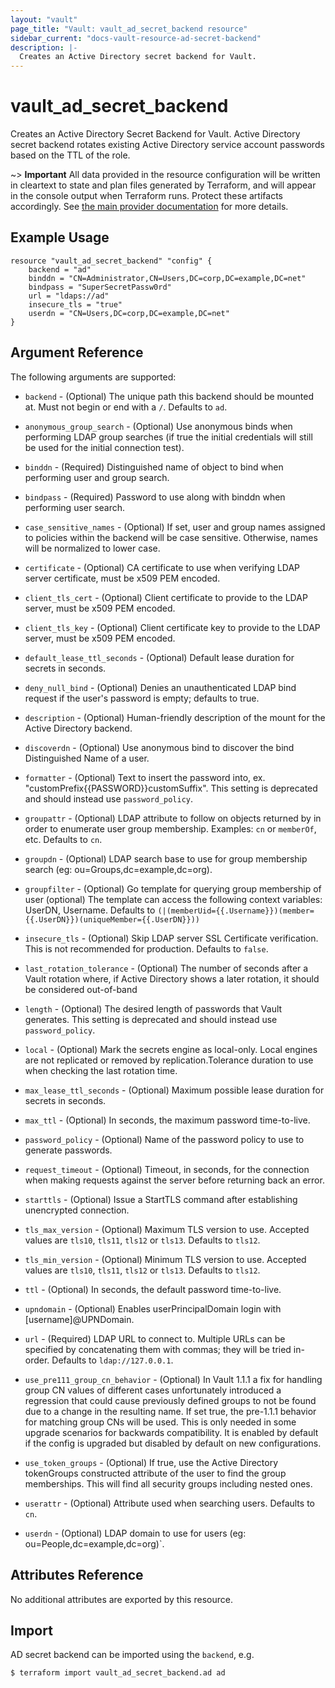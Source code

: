 ```yaml
---
layout: "vault"
page_title: "Vault: vault_ad_secret_backend resource"
sidebar_current: "docs-vault-resource-ad-secret-backend"
description: |-
  Creates an Active Directory secret backend for Vault.
---
```


# vault\_ad\_secret\_backend

Creates an Active Directory Secret Backend for Vault. Active Directory secret backend
rotates existing Active Directory service account passwords based on the TTL of the role.

~> **Important** All data provided in the resource configuration will be
written in cleartext to state and plan files generated by Terraform, and
will appear in the console output when Terraform runs. Protect these
artifacts accordingly. See
[the main provider documentation](../index.html)
for more details.

## Example Usage

```hcl
resource "vault_ad_secret_backend" "config" {
    backend = "ad"
    binddn = "CN=Administrator,CN=Users,DC=corp,DC=example,DC=net"
    bindpass = "SuperSecretPassw0rd"
    url = "ldaps://ad"
    insecure_tls = "true"
    userdn = "CN=Users,DC=corp,DC=example,DC=net"
}
```

## Argument Reference

The following arguments are supported:

* `backend` - (Optional) The unique path this backend should be mounted at. Must
not begin or end with a `/`. Defaults to `ad`.

* `anonymous_group_search` - (Optional) Use anonymous binds when performing LDAP group searches
(if true the initial credentials will still be used for the initial connection test).

* `binddn` - (Required) Distinguished name of object to bind when performing user and group search.

* `bindpass` - (Required) Password to use along with binddn when performing user search.

* `case_sensitive_names` - (Optional)  If set, user and group names assigned to policies within the
backend will be case sensitive. Otherwise, names will be normalized to lower case.

* `certificate` - (Optional) CA certificate to use when verifying LDAP server certificate, must be
x509 PEM encoded.

* `client_tls_cert` - (Optional) Client certificate to provide to the LDAP server, must be x509 PEM encoded.

* `client_tls_key` - (Optional) Client certificate key to provide to the LDAP server, must be x509 PEM encoded.

* `default_lease_ttl_seconds` - (Optional) Default lease duration for secrets in seconds.

* `deny_null_bind` - (Optional) Denies an unauthenticated LDAP bind request if the user's password is empty;
defaults to true.

* `description` - (Optional) Human-friendly description of the mount for the Active Directory backend.

* `discoverdn` - (Optional) Use anonymous bind to discover the bind Distinguished Name of a user.

* `formatter` - (Optional) Text to insert the password into, ex. "customPrefix{{PASSWORD}}customSuffix". This
setting is deprecated and should instead use `password_policy`.

* `groupattr` - (Optional) LDAP attribute to follow on objects returned by <groupfilter> in order to enumerate
user group membership. Examples: `cn` or `memberOf`, etc. Defaults to `cn`.

* `groupdn` - (Optional) LDAP search base to use for group membership search (eg: ou=Groups,dc=example,dc=org).

* `groupfilter` - (Optional) Go template for querying group membership of user (optional) The template can access
the following context variables: UserDN, Username. Defaults to `(|(memberUid={{.Username}})(member={{.UserDN}})(uniqueMember={{.UserDN}}))`

* `insecure_tls` - (Optional) Skip LDAP server SSL Certificate verification. This is not recommended for production.
Defaults to `false`.

* `last_rotation_tolerance` - (Optional) The number of seconds after a Vault rotation where, if Active Directory
shows a later rotation, it should be considered out-of-band

* `length` - (Optional) The desired length of passwords that Vault generates. This
setting is deprecated and should instead use `password_policy`.

* `local` - (Optional) Mark the secrets engine as local-only. Local engines are not replicated or removed by
replication.Tolerance duration to use when checking the last rotation time.

* `max_lease_ttl_seconds` - (Optional) Maximum possible lease duration for secrets in seconds.

* `max_ttl` - (Optional) In seconds, the maximum password time-to-live.

* `password_policy` - (Optional) Name of the password policy to use to generate passwords.

* `request_timeout` - (Optional) Timeout, in seconds, for the connection when making requests against the server
before returning back an error.

* `starttls` - (Optional) Issue a StartTLS command after establishing unencrypted connection.

* `tls_max_version` - (Optional) Maximum TLS version to use. Accepted values are `tls10`, `tls11`,
`tls12` or `tls13`. Defaults to `tls12`.

* `tls_min_version` - (Optional)  Minimum TLS version to use. Accepted values are `tls10`, `tls11`,
`tls12` or `tls13`. Defaults to `tls12`.

* `ttl` - (Optional) In seconds, the default password time-to-live.

* `upndomain` - (Optional) Enables userPrincipalDomain login with [username]@UPNDomain.

* `url` - (Required) LDAP URL to connect to. Multiple URLs can be specified by concatenating
them with commas; they will be tried in-order. Defaults to `ldap://127.0.0.1`.

* `use_pre111_group_cn_behavior` - (Optional) In Vault 1.1.1 a fix for handling group CN values of
different cases unfortunately introduced a regression that could cause previously defined groups
to not be found due to a change in the resulting name. If set true, the pre-1.1.1 behavior for
matching group CNs will be used. This is only needed in some upgrade scenarios for backwards
compatibility. It is enabled by default if the config is upgraded but disabled by default on
new configurations.

* `use_token_groups` - (Optional) If true, use the Active Directory tokenGroups constructed attribute of the
user to find the group memberships. This will find all security groups including nested ones.

* `userattr` - (Optional) Attribute used when searching users. Defaults to `cn`.

* `userdn` - (Optional) LDAP domain to use for users (eg: ou=People,dc=example,dc=org)`.

## Attributes Reference

No additional attributes are exported by this resource.

## Import

AD secret backend can be imported using the `backend`, e.g.

```
$ terraform import vault_ad_secret_backend.ad ad
```
